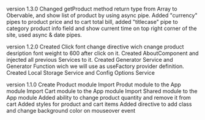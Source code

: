 version 1.3.0
Changed getProduct method return type from Array to Obervable, and show list of product by using async pipe.
Added "currency" pipes to product price and to cart total bill, added "titlecase" pipe to category product info field and show current time on top right corner of the site, used async & date pipes.

version 1.2.0
Created Click font change directive wich cnange product desription font weight to 600 after click on it.
Created AboutComponent and injected all previous Services to it.
Created Generator Service and Generator Function wich we will use as useFactory provider definition.
Created Local Storage Service and Config Options Service

version 1.1.0
Create Product module
Import Produt module to the App module
Import Cart module to the App module
Import Shared module to the App module
Added ability to change product quantity and remove it from cart
Added styles for product and cart items
Added directive to add class and change background color on mouseover event